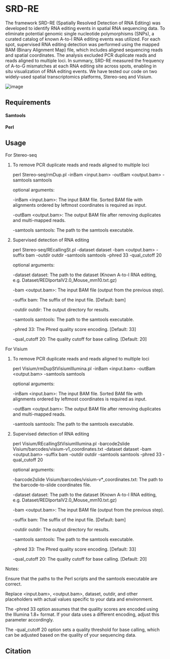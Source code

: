 # SRD-RE

The framework SRD-RE (Spatially Resolved Detection of RNA Editing) was developed to identify RNA editing events in spatial RNA sequencing data. To eliminate potential genomic single nucleotide polymorphisms (SNPs), a curated catalog of known A-to-I RNA editing events was utilized. For each spot, supervised RNA editing detection was performed using the mapped BAM (Binary Alignment Map) file, which includes aligned sequencing reads and spatial coordinates. The analysis excluded PCR duplicate reads and reads aligned to multiple loci. In summary, SRD-RE measured the frequency of A-to-G mismatches at each RNA editing site across spots, enabling in situ visualization of RNA editing events. We have tested our code on two widely-used spatial transcriptomics platforms, Stereo-seq and Visium.

![image](https://github.com/user-attachments/assets/a2e7c5a6-df2d-4d0d-96ce-c00f174e0ab7)

## Requirements

#### Samtools
#### Perl


## Usage

For Stereo-seq

1. To remove PCR duplicate reads and reads aligned to multiple loci
   
   perl Stereo-seq/rmDup.pl -inBam <input.bam> -outBam <output.bam> -samtools samtools

   optional arguments:

   -inBam <input.bam>: The input BAM file. Sorted BAM file with alignments ordered by leftmost coordinates is required as input.
   
   -outBam <output.bam>: The output BAM file after removing duplicates and multi-mapped reads.
   
   -samtools samtools: The path to the samtools executable.
   
2. Supervised detection of RNA editing 

   perl Stereo-seq/REcallingSt.pl -dataset dataset -bam <output.bam> -suffix bam -outdir outdir -samtools samtools -phred 33 -qual_cutoff 20

   optional arguments:

   -dataset dataset: The path to the dataset (Known A-to-I RNA editing, e.g. Dataset/REDIportalV2.0_Mouse_mm10.txt.gz)

   -bam <output.bam>: The input BAM file (output from the previous step).

   -suffix bam: The suffix of the input file. [Default: bam]

   -outdir outdir: The output directory for results.

   -samtools samtools: The path to the samtools executable.

   -phred 33: The Phred quality score encoding. [Default: 33]

   -qual_cutoff 20: The quality cutoff for base calling. [Default: 20]

For Visium

1. To remove PCR duplicate reads and reads aligned to multiple loci
   
   perl Visium/rmDupStVisiumIllumina.pl -inBam <input.bam> -outBam <output.bam> -samtools samtools

   optional arguments:

   -inBam <input.bam>: The input BAM file. Sorted BAM file with alignments ordered by leftmost coordinates is required as input. 

   -outBam <output.bam>: The output BAM file after removing duplicates and multi-mapped reads.

   -samtools samtools: The path to the samtools executable.
   
2. Supervised detection of RNA editing 

   perl Visium/REcallingStVisiumIllumina.pl -barcode2slide Visium/barcodes/visium-v1_coordinates.txt -dataset dataset -bam <output.bam> -suffix bam -outdir outdir -samtools samtools -phred 33 -qual_cutoff 20

   optional arguments:

   -barcode2slide Visium/barcodes/visium-v*_coordinates.txt: The path to the barcode-to-slide coordinates file.

   -dataset dataset: The path to the dataset (Known A-to-I RNA editing, e.g. Dataset/REDIportalV2.0_Mouse_mm10.txt.gz)

   -bam <output.bam>: The input BAM file (output from the previous step).

   -suffix bam: The suffix of the input file. [Default: bam]

   -outdir outdir: The output directory for results.

   -samtools samtools: The path to the samtools executable.

   -phred 33: The Phred quality score encoding. [Default: 33]

   -qual_cutoff 20: The quality cutoff for base calling. [Default: 20]

Notes:
   
   Ensure that the paths to the Perl scripts and the samtools executable are correct.

   Replace <input.bam>, <output.bam>, dataset, outdir, and other placeholders with actual values specific to your data and environment.

   The -phred 33 option assumes that the quality scores are encoded using the Illumina 1.8+ format. If your data uses a different encoding, adjust this parameter accordingly.

   The -qual_cutoff 20 option sets a quality threshold for base calling, which can be adjusted based on the quality of your sequencing data.
  
## Citation

   
   

